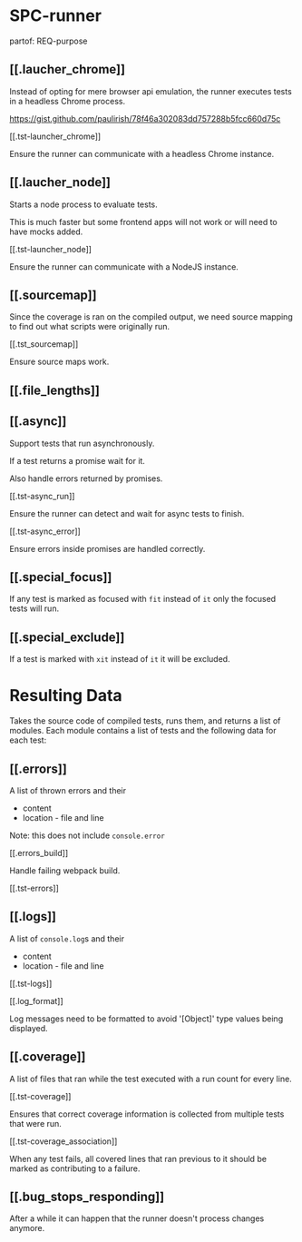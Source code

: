 # SPC-runner
partof: REQ-purpose
###

## [[.laucher_chrome]]

Instead of opting for mere browser api emulation, the runner
executes tests in a headless Chrome process.

https://gist.github.com/paulirish/78f46a302083dd757288b5fcc660d75c

[[.tst-launcher_chrome]]

Ensure the runner can communicate with a headless Chrome instance.

## [[.laucher_node]]

Starts a node process to evaluate tests.

This is much faster but some frontend apps will not work or
will need to have mocks added.

[[.tst-launcher_node]]

Ensure the runner can communicate with a NodeJS instance.

## [[.sourcemap]]

Since the coverage is ran on the compiled output,
we need source mapping to find out what scripts were originally run.

[[.tst_sourcemap]]

Ensure source maps work.

## [[.file_lengths]]

## [[.async]]

Support tests that run asynchronously.

If a test returns a promise wait for it.

Also handle errors returned by promises.

[[.tst-async_run]]

Ensure the runner can detect and wait for async tests to finish.

[[.tst-async_error]]

Ensure errors inside promises are handled correctly.

## [[.special_focus]]

If any test is marked as focused with `fit` instead of `it` only
the focused tests will run.

## [[.special_exclude]]

If a test is marked with `xit` instead of `it` it will be excluded.

# Resulting Data

Takes the source code of compiled tests, runs them, and returns a list of modules.
Each module contains a list of tests and the following data for each test:

## [[.errors]]

A list of thrown errors and their
* content
* location - file and line

Note: this does not include `console.error`

[[.errors_build]]

Handle failing webpack build.

[[.tst-errors]]

## [[.logs]]

A list of `console.log`s and their
* content
* location - file and line

[[.tst-logs]]

[[.log_format]]

Log messages need to be formatted to avoid '[Object]' type values being displayed.

## [[.coverage]]

A list of files that ran while the test executed with a run count for every line.

[[.tst-coverage]]

Ensures that correct coverage information is
collected from multiple tests that were run.

[[.tst-coverage_association]]

When any test fails, all covered lines that ran previous to it should
be marked as contributing to a failure.

## [[.bug_stops_responding]]

After a while it can happen that the runner doesn't process changes anymore.
